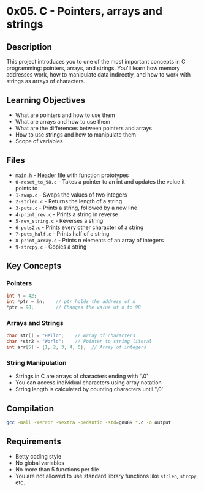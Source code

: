 # 0x05. C - Pointers, arrays and strings

## Description
This project introduces you to one of the most important concepts in C programming: pointers, arrays, and strings. You'll learn how memory addresses work, how to manipulate data indirectly, and how to work with strings as arrays of characters.

## Learning Objectives
- What are pointers and how to use them
- What are arrays and how to use them
- What are the differences between pointers and arrays
- How to use strings and how to manipulate them
- Scope of variables

## Files
- `main.h` - Header file with function prototypes
- `0-reset_to_98.c` - Takes a pointer to an int and updates the value it points to
- `1-swap.c` - Swaps the values of two integers
- `2-strlen.c` - Returns the length of a string
- `3-puts.c` - Prints a string, followed by a new line
- `4-print_rev.c` - Prints a string in reverse
- `5-rev_string.c` - Reverses a string
- `6-puts2.c` - Prints every other character of a string
- `7-puts_half.c` - Prints half of a string
- `8-print_array.c` - Prints n elements of an array of integers
- `9-strcpy.c` - Copies a string

## Key Concepts

### Pointers
```c
int n = 42;
int *ptr = &n;    // ptr holds the address of n
*ptr = 98;        // Changes the value of n to 98
```

### Arrays and Strings
```c
char str[] = "Hello";    // Array of characters
char *str2 = "World";    // Pointer to string literal
int arr[5] = {1, 2, 3, 4, 5};  // Array of integers
```

### String Manipulation
- Strings in C are arrays of characters ending with '\0'
- You can access individual characters using array notation
- String length is calculated by counting characters until '\0'

## Compilation
```bash
gcc -Wall -Werror -Wextra -pedantic -std=gnu89 *.c -o output
```

## Requirements
- Betty coding style
- No global variables
- No more than 5 functions per file
- You are not allowed to use standard library functions like `strlen`, `strcpy`, etc.
